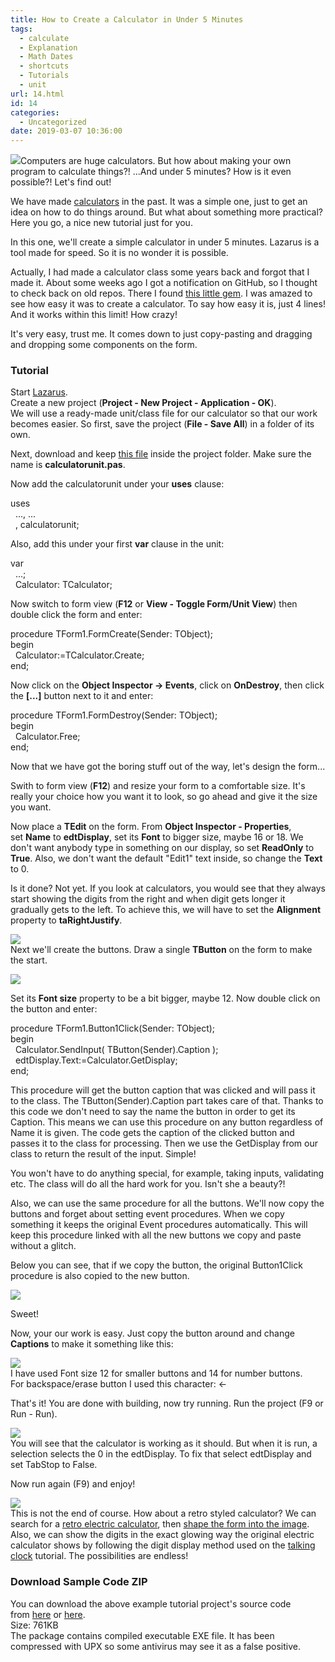 ```yaml
---
title: How to Create a Calculator in Under 5 Minutes
tags:
  - calculate
  - Explanation
  - Math Dates
  - shortcuts
  - Tutorials
  - unit
url: 14.html
id: 14
categories:
  - Uncategorized
date: 2019-03-07 10:36:00
---
```


![](https://2.bp.blogspot.com/-i5BQz0Pnim0/XIDVZ-kce3I/AAAAAAAACfs/j0jrxANSKvwQwS39GrMZqqkpQsbBpP2MACLcBGAs/s1600/lazarus-easy-calculator-thu.jpg)Computers are huge calculators. But how about making your own program to calculate things?! ...And under 5 minutes? How is it even possible?! Let's find out!  
  
  
  
We have made [calculators](http://localhost/wp-lazplanet/2013/05/01/a-simple-calculator-project/) in the past. It was a simple one, just to get an idea on how to do things around. But what about something more practical? Here you go, a nice new tutorial just for you.  
  
In this one, we'll create a simple calculator in under 5 minutes. Lazarus is a tool made for speed. So it is no wonder it is possible.  
  
Actually, I had made a calculator class some years back and forgot that I made it. About some weeks ago I got a notification on GitHub, so I thought to check back on old repos. There I found [this little gem](https://github.com/adnan360/simple-calculator-lazarus). I was amazed to see how easy it was to create a calculator. To say how easy it is, just 4 lines! And it works within this limit! How crazy!  
  
It's very easy, trust me. It comes down to just copy-pasting and dragging and dropping some components on the form.  
  

### Tutorial

Start [Lazarus](https://www.lazarus-ide.org/).  
Create a new project (**Project - New Project - Application - OK**).  
We will use a ready-made unit/class file for our calculator so that our work becomes easier. So first, save the project (**File - Save All**) in a folder of its own.  
  
Next, download and keep [this file](https://github.com/adnan360/simple-calculator-lazarus/raw/master/calculatorunit.pas) inside the project folder. Make sure the name is **calculatorunit.pas**.  
  
Now add the calculatorunit under your **uses** clause:  

uses  
  ..., ...  
  , calculatorunit;  

  
Also, add this under your first **var** clause in the unit:  

var  
  ...;  
  Calculator: TCalculator;  

  
Now switch to form view (**F12** or **View - Toggle Form/Unit View**) then double click the form and enter:  
  

procedure TForm1.FormCreate(Sender: TObject);  
begin  
  Calculator:=TCalculator.Create;  
end;  

  
Now click on the **Object Inspector -> Events**, click on **OnDestroy**, then click the **\[...\]** button next to it and enter:  
  

procedure TForm1.FormDestroy(Sender: TObject);  
begin  
  Calculator.Free;  
end;  

  
Now that we have got the boring stuff out of the way, let's design the form...  
  
Swith to form view (**F12**) and resize your form to a comfortable size. It's really your choice how you want it to look, so go ahead and give it the size you want.  
  
Now place a **TEdit** on the form. From **Object Inspector - Properties**, set **Name** to **edtDisplay**, set its **Font** to bigger size, maybe 16 or 18. We don't want anybody type in something on our display, so set **ReadOnly** to **True**. Also, we don't want the default "Edit1" text inside, so change the **Text** to 0.  
  
Is it done? Not yet. If you look at calculators, you would see that they always start showing the digits from the right and when digit gets longer it gradually gets to the left. To achieve this, we will have to set the **Alignment** property to **taRightJustify**.  
  
![](https://3.bp.blogspot.com/-t3dRZ15Zh4U/XIDBhten9ZI/AAAAAAAACeg/uCCg85zrMGMQ-IRdOy2ATOsSnN8GDDOWACLcBGAs/s1600/01-added-tedit-c.png)  
Next we'll create the buttons. Draw a single **TButton** on the form to make the start.  
  
![](https://2.bp.blogspot.com/-aWNItYQ_toQ/XIDBlLPpNDI/AAAAAAAACek/5pBj24-N-usLI1Xpl8HcLBxIKp8oa4j4QCLcBGAs/s1600/02-added-tbutton-c.png)  
  
Set its **Font size** property to be a bit bigger, maybe 12. Now double click on the button and enter:  
  

procedure TForm1.Button1Click(Sender: TObject);  
begin  
  Calculator.SendInput( TButton(Sender).Caption );  
  edtDisplay.Text:=Calculator.GetDisplay;  
end;  

  
This procedure will get the button caption that was clicked and will pass it to the class. The TButton(Sender).Caption part takes care of that. Thanks to this code we don't need to say the name the button in order to get its Caption. This means we can use this procedure on any button regardless of Name it is given. The code gets the caption of the clicked button and passes it to the class for processing. Then we use the GetDisplay from our class to return the result of the input. Simple!  
  
You won't have to do anything special, for example, taking inputs, validating etc. The class will do all the hard work for you. Isn't she a beauty?!  
  
Also, we can use the same procedure for all the buttons. We'll now copy the buttons and forget about setting event procedures. When we copy something it keeps the original Event procedures automatically. This will keep this procedure linked with all the new buttons we copy and paste without a glitch.  
  
Below you can see, that if we copy the button, the original Button1Click procedure is also copied to the new button.  
  
![](https://4.bp.blogspot.com/-h7hdOXg9UZM/XIDDEwZsCqI/AAAAAAAACe0/5pMZt1Q_RLATQV3Rp4gkVHYLuEjnqIcQgCLcBGAs/s1600/03-procedure-stays-after-copy-c.png)  
  
Sweet!  
  
Now, your our work is easy. Just copy the button around and change **Captions** to make it something like this:  
  
![](https://4.bp.blogspot.com/-egmobfz_7WI/XIDMx9Z6InI/AAAAAAAACfI/F4hU_OiufSkH29gRybQ_ZH_md8RMuIELQCLcBGAs/s1600/04-added-all-buttons--c.png)  
I have used Font size 12 for smaller buttons and 14 for number buttons.  
For backspace/erase button I used this character: ←  
  
That's it! You are done with building, now try running. Run the project (F9 or Run - Run).  
  
![](https://1.bp.blogspot.com/-UAJkOi5BjZ0/XIDPeGj3tUI/AAAAAAAACfU/XgAHAa_KKz8S_c-H1CXHNTHNcomsqSaFQCLcBGAs/s1600/05-first-run-c.png)  
You will see that the calculator is working as it should. But when it is run, a selection selects the 0 in the edtDisplay. To fix that select edtDisplay and set TabStop to False.  
  
Now run again (F9) and enjoy!  
  
![](https://1.bp.blogspot.com/-9UA-U5-XyIc/XIDQ6VKRgNI/AAAAAAAACfg/K6w9Qi0E-w0AOODtfdIYzM7tBSyjA5zxQCLcBGAs/s1600/06-calculator-second-run.png)  
This is not the end of course. How about a retro styled calculator? We can search for a [retro electric calculator](https://commons.wikimedia.org/wiki/File:Vintage_Texas_Instruments_TI-1250_Red_LED_Pocket_Electronic_Calculator,_Made_in_USA,_Circa_1975_-_Price_Was_19.95_USD_(10649611933).jpg), then [shape the form into the image](http://localhost/wp-lazplanet/2014/04/14/shape-your-form-into-anything/). Also, we can show the digits in the exact glowing way the original electric calculator shows by following the digit display method used on the [talking clock](http://localhost/wp-lazplanet/2013/12/30/create-a-digital-clock-that-talks/) tutorial. The possibilities are endless!  

### Download Sample Code ZIP

You can download the above example tutorial project's source code from [here](https://drive.google.com/uc?export=download&id=1j8O_gmt36u3ApRZFWkn0FJRh_ZMFyM2e) or [here](https://www.dropbox.com/s/9vh7bhffumt4hwx/easycalc.zip?dl=1).  
Size: 761KB  
The package contains compiled executable EXE file. It has been compressed with UPX so some antivirus may see it as a false positive.